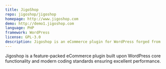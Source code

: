 ```yaml
---
title: JigoShop
repo: jigoshop/jigoshop
homepage: http://www.jigoshop.com
demo: http://demo1.jigoshop.com
language: PHP
framework: WordPress
license: GPL-3.0
description: Jigoshop is an eCommerce plugin for WordPress forged from years of experience by the WordPress Community & the Jigoshop Team.
---
```


Jigoshop is a feature-packed eCommerce plugin built upon WordPress core functionality and modern coding standards ensuring excellent performance.
